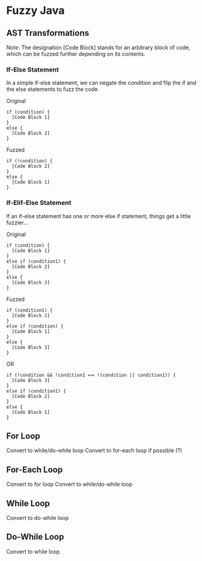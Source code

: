 # Fuzzy Java

## AST Transformations

*Note*: The designation [Code Block] stands for an arbitrary block of code, which can be fuzzed further depending on its contents.

### If-Else Statement

In a simple if-else statement, we can negate the condition and flip the if and the else statements to fuzz the code.

Original
```
if (condition) {
  [Code Block 1]
}
else {
  [Code Block 2]
}
```
Fuzzed
```
if (!condition) {
  [Code Block 2]
}
else {
  [Code Block 1]
}
```

### If-Elif-Else Statement

If an if-else statement has one or more else if statement, things get a little fuzzier...

Original
```
if (condition) {
  [Code Block 1]
}
else if (condition1) {
  [Code Block 2]
}
else {
  [Code Block 3]
}
```
Fuzzed
```
if (condition1) {
  [Code Block 2]
}
else if (condition) {
  [Code Block 1]
}
else {
  [Code Block 3]
}
```
OR
```
if (!condition && !condition1 ⟺ !(condition || condition1)) {
  [Code Block 3]
}
else if (condition1) {
  [Code Block 2]
}
else {
  [Code Block 1]
}

```

## For Loop

Convert to while/do-while loop
Convert to for-each loop if possible (?)

## For-Each Loop

Convert to for loop
Convert to while/do-while loop

## While Loop

Convert to do-while loop

## Do-While Loop

Convert to while loop

